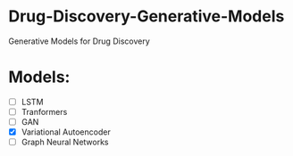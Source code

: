 # Drug-Discovery-Generative-Models
Generative Models for Drug Discovery 

# Models:
- [ ] LSTM
- [ ] Tranformers
- [ ] GAN
- [x] Variational Autoencoder
- [ ] Graph Neural Networks

